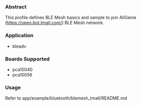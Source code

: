 ### Abstract
This profile defines BLE Mesh basics and sample to join AliGenie (https://open.bot.tmall.com/) BLE Mesh network.

### Application
- bleadv

### Boards Supported
- pca10040
- pca10056

### Usage
Refer to app/example/bluetooth/blemesh_tmall/README.md
